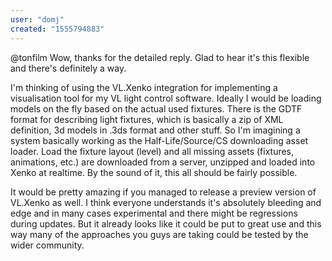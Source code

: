 ```yaml
---
user: "domj"
created: "1555794883"
---
```


@tonfilm Wow, thanks for the detailed reply. Glad to hear it's this flexible and there's definitely a way.

I'm thinking of using the VL.Xenko integration for implementing a visualisation tool for my VL light control software. Ideally I would be loading models on the fly based on the actual used fixtures. There is the GDTF format for describing light fixtures, which is basically a zip of XML definition, 3d models in .3ds format and other stuff. So I'm imagining a system basically working as the Half-Life/Source/CS downloading asset loader. Load the fixture layout (level) and all missing assets (fixtures, animations, etc.) are downloaded from a server, unzipped and loaded into Xenko at realtime. By the sound of it, this all should be fairly possible.

It would be pretty amazing if you managed to release a preview version of VL.Xenko as well. I think everyone understands it's absolutely bleeding and edge and in many cases experimental and there might be regressions during updates. But it already looks like it could be put to great use and this way many of the approaches you guys are taking could be tested by the wider community.
